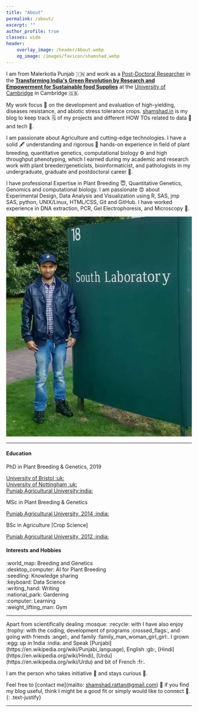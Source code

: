 ```yaml
---
title: "About"
permalink: /about/
excerpt: ""
author_profile: true
classes: wide
header:
    overlay_image: /header/About.webp
    og_image: /images/favicon/shamshad.webp
---
```


I am from Malerkotla Punjab :india: and work as a [Post-Doctoral Researcher](https://tigr2ess.globalfood.cam.ac.uk/staff/dr-mohammad-shamshad) in the **[Transforming India's Green Revolution by Research and Empowerment for Sustainable food Supplies](https://tigr2ess.globalfood.cam.ac.uk/fps/FP3)** at the [University of Cambridge](https://tigr2ess.globalfood.cam.ac.uk/staff/dr-mohammad-shamshad) in Cambridge :uk:.

My work focus :dart: on the development and evaluation of high-yielding, diseases resistance, and abiotic stress tolerance crops. [shamshad.in](https://www.shamshad.in) is my blog to keep track :spiral_notepad: of my projects and different HOW TOs related to data :microscope: and tech :satellite:. 

I am passionate about Agriculture and cutting-edge technologies. I have a solid :fountain_pen: understanding and rigorous :pushpin: hands-on experience in field of plant breeding, quantitative genetics, computational biology :gear: and high throughput phenotyping, which I earned during my academic and research work with plant breeder/geneticists, bioinformaticist, and pathologists in my undergraduate, graduate and postdoctoral career :hear_no_evil:. 

I have professional Expertise in Plant Breeding :innocent:, Quantitative Genetics, Genomics and computational biology. I am passionate :heart_eyes: about Experimental Design, Data Analysis and Visualization using R, SAS, jmp SAS, python, UNIX/Linux, HTML/CSS, Git and GitHub. I have worked experience in DNA extraction, PCR, Gel Electrophoresis, and Microscopy :microscope:.

<img id="about-me" src="/images/Shamshad_Rattan.webp" loading='lazy' alt="about-me">

<hr>
<div class="edu"> 
<div class="container-item"><h4>Education</h4>
<span class="fa-solid fa-graduation-cap"></span> PhD in Plant Breeding & Genetics, 2019 
<p><a href="https://www.bristol.ac.uk/life-sciences/">University of Bristol :uk:</a><br> 
<a href="https://www.nottingham.ac.uk/biosciences/">University of Nottingham :uk: </a><br>
<a href="https://www.pau.edu/">Punjab Agricultural University:india:</a></p>

<span class="fa-solid fa-graduation-cap"></span> MSc in Plant Breeding & Genetics
<p><a href="https://www.pau.edu/">Punjab Agricultural University, 2014 :india:</a></p>
<span class="fa-solid fa-graduation-cap"></span> 
BSc in  Agriculture [Crop Science]
<p><a href="https://www.pau.edu/">Punjab Agricultural University, 2012 :india:</a></p>
  </div>
<div class="container-item"><h4>Interests and Hobbies</h4>
<div id="int">
:world_map: Breeding and Genetics<br>   
:desktop_computer: AI for Plant Breeding <br>                   
:seedling: Knowledge sharing<br>
:keyboard: Data Science<br>
:writing_hand: Writing<br>
:national_park: Gardening<br>
:computer: Learning<br>
:weight_lifting_man: Gym
</div>
 </div>
</div>
<hr>
Apart from scientifically dealing :mosque: :recycle: with I have also enjoy :trophy: with the coding, development of programs :crossed_flags:, and going with friends :angel:, and family :family_man_woman_girl_girl:. I grown :egg: up in India :india: and Speak [Punjabi](https://en.wikipedia.org/wiki/Punjabi_language), English :gb:, [Hindi](https://en.wikipedia.org/wiki/Hindi), [Urdu](https://en.wikipedia.org/wiki/Urdu) and bit of French :fr:.


I am the person who takes initiative :baby_bottle: and stays curious :eagle:.

Feel free to [contact me](mailto: shamshad.rattan@gmail.com)      :envelope_with_arrow: if you find my blog useful, think I might be a good fit or simply would like to connect :medal_sports:.
{: .text-justify}
<hr>